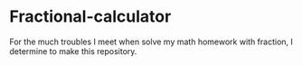 # Fractional-calculator
For the much troubles I meet when solve my math homework with fraction, I determine to make this repository.
